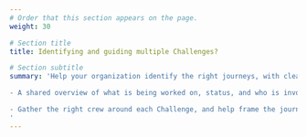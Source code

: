 ```yaml
---
# Order that this section appears on the page.
weight: 30

# Section title
title: Identifying and guiding multiple Challenges?

# Section subtitle 
summary: 'Help your organization identify the right journeys, with clear objectives and the right stakeholders engaged 

- A shared overview of what is being worked on, status, and who is involved

- Gather the right crew around each Challenge, and help frame the journey
'
---
```

